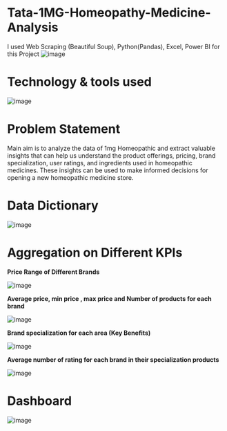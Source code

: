 # Tata-1MG-Homeopathy-Medicine-Analysis
I used Web Scraping (Beautiful Soup), Python(Pandas), Excel, Power BI for this Project
![image](https://github.com/DebabrataMohanty07/Tata-1MG-Homeopathy-Medicine-Analysis/assets/132880512/a0c32213-1537-429d-9e9d-24c8383ee979)
# Technology & tools used
![image](https://github.com/DebabrataMohanty07/Tata-1MG-Homeopathy-Medicine-Analysis/assets/132880512/0d0aa696-d32b-4e24-aaa4-895805496baf)
# Problem Statement
Main aim is to analyze the data of 1mg Homeopathic and extract valuable insights that can help us understand the product offerings, pricing, brand specialization, user ratings, and ingredients used in homeopathic medicines. These insights can be used to make informed decisions for opening a new homeopathic medicine store.
# Data Dictionary
![image](https://github.com/DebabrataMohanty07/Tata-1MG-Homeopathy-Medicine-Analysis/assets/132880512/2126f664-e5f3-4d6c-8806-88b0faa7ba15)
# Aggregation on Different KPIs
**Price Range of Different Brands**

![image](https://github.com/DebabrataMohanty07/Tata-1MG-Homeopathy-Medicine-Analysis/assets/132880512/e235058d-3707-4923-8a15-798d61f8eac5)

**Average price, min price , max price and Number of products for each brand**

![image](https://github.com/DebabrataMohanty07/Tata-1MG-Homeopathy-Medicine-Analysis/assets/132880512/7cc26663-1069-4408-911e-c41e3c545939)

**Brand specialization for each area (Key Benefits)**

![image](https://github.com/DebabrataMohanty07/Tata-1MG-Homeopathy-Medicine-Analysis/assets/132880512/d6dc46b4-86ee-4f0a-82a5-4e3a421574b2)

**Average number of rating for each brand in their specialization products**

![image](https://github.com/DebabrataMohanty07/Tata-1MG-Homeopathy-Medicine-Analysis/assets/132880512/e9f29057-619c-435a-9b46-8959b985a1eb)

# Dashboard
![image](https://github.com/DebabrataMohanty07/Tata-1MG-Homeopathy-Medicine-Analysis/assets/132880512/fc784fd9-69ba-46d2-9dd2-bb6697055fad)
